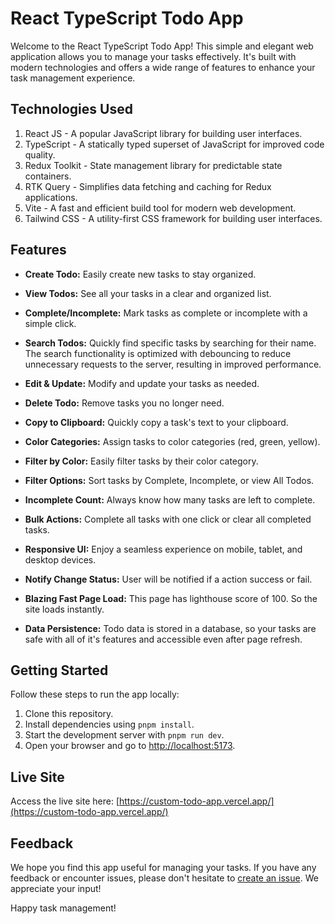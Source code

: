 # React TypeScript Todo App

Welcome to the React TypeScript Todo App! This simple and elegant web application allows you to manage your tasks effectively. It's built with modern technologies and offers a wide range of features to enhance your task management experience.

## Technologies Used

1. React JS - A popular JavaScript library for building user interfaces.
2. TypeScript - A statically typed superset of JavaScript for improved code quality.
3. Redux Toolkit - State management library for predictable state containers.
4. RTK Query - Simplifies data fetching and caching for Redux applications.
5. Vite - A fast and efficient build tool for modern web development.
6. Tailwind CSS - A utility-first CSS framework for building user interfaces.

## Features

- **Create Todo:** Easily create new tasks to stay organized.

- **View Todos:** See all your tasks in a clear and organized list.

- **Complete/Incomplete:** Mark tasks as complete or incomplete with a simple click.

- **Search Todos:** Quickly find specific tasks by searching for their name. The search functionality is optimized with debouncing to reduce unnecessary requests to the server, resulting in improved performance.

- **Edit & Update:** Modify and update your tasks as needed.

- **Delete Todo:** Remove tasks you no longer need.

- **Copy to Clipboard:** Quickly copy a task's text to your clipboard.

- **Color Categories:** Assign tasks to color categories (red, green, yellow).

- **Filter by Color:** Easily filter tasks by their color category.

- **Filter Options:** Sort tasks by Complete, Incomplete, or view All Todos.

- **Incomplete Count:** Always know how many tasks are left to complete.

- **Bulk Actions:** Complete all tasks with one click or clear all completed tasks.

- **Responsive UI:** Enjoy a seamless experience on mobile, tablet, and desktop devices.

- **Notify Change Status:** User will be notified if a action success or fail.

- **Blazing Fast Page Load:** This page has lighthouse score of 100. So the site loads instantly.

- **Data Persistence:** Todo data is stored in a database, so your tasks are safe with all of it's features and accessible even after page refresh.

## Getting Started

Follow these steps to run the app locally:

1. Clone this repository.
2. Install dependencies using `pnpm install`.
3. Start the development server with `pnpm run dev`.
4. Open your browser and go to [http://localhost:5173](http://localhost:5173).

## Live Site

Access the live site here: [https://custom-todo-app.vercel.app/](https://custom-todo-app.vercel.app/)

## Feedback

We hope you find this app useful for managing your tasks. If you have any feedback or encounter issues, please don't hesitate to [create an issue](https://github.com/dipta-sikder-775/todo-app/issues). We appreciate your input!

Happy task management!
